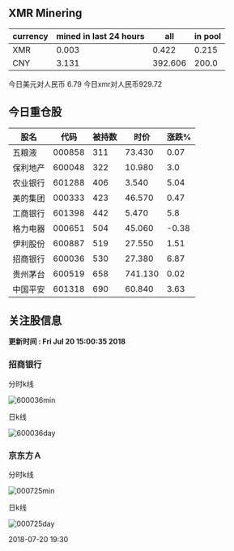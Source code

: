 ## XMR Minering

|currency|mined in last 24 hours|all|in pool|
|---|---|---|---|
|XMR|0.003|0.422|0.215|
|CNY|3.131|392.606|200.0|

今日美元对人民币 6.79	今日xmr对人民币929.72


## 今日重仓股 

|股名|代码|被持数|时价|涨跌%|
|---|---|---|---|---|
|五粮液|000858|311|73.430|0.07|
|保利地产|600048|322|10.980|3.0|
|农业银行|601288|406|3.540|5.04|
|美的集团|000333|423|46.570|0.47|
|工商银行|601398|442|5.470|5.8|
|格力电器|000651|504|45.060|-0.38|
|伊利股份|600887|519|27.550|1.51|
|招商银行|600036|530|27.380|6.87|
|贵州茅台|600519|658|741.130|0.02|
|中国平安|601318|690|60.840|3.63|

## 关注股信息
**更新时间 : Fri Jul 20 15:00:35 2018**
### 招商银行 
分时k线

![600036min](http://image.sinajs.cn/newchart/min/n/sh600036.gif)

日k线

![600036day](http://image.sinajs.cn/newchart/daily/n/sh600036.gif)

### 京东方Ａ 
分时k线

![000725min](http://image.sinajs.cn/newchart/min/n/sz000725.gif)

日k线

![000725day](http://image.sinajs.cn/newchart/daily/n/sz000725.gif)

2018-07-20 19:30